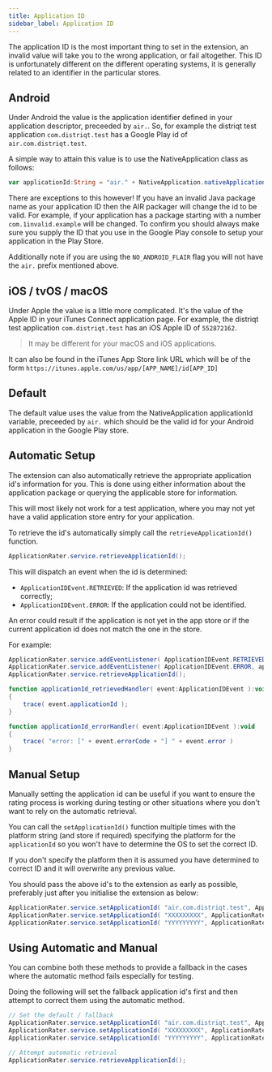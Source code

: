 ```yaml
---
title: Application ID
sidebar_label: Application ID
---
```



The application ID is the most important thing to set in the extension, an invalid value will take you to the wrong application, or fail altogether. This ID is unfortunately different on the different operating systems, it is generally related to an identifier in the particular stores. 


## Android

Under Android the value is the application identifier defined in your application descriptor, preceeded by `air.`. So, for example the distriqt test application `com.distriqt.test` has a Google Play id of `air.com.distriqt.test`. 

A simple way to attain this value is to use the NativeApplication class as follows: 

```actionscript
var applicationId:String = "air." + NativeApplication.nativeApplication.applicationId;
```

There are exceptions to this however! If you have an invalid Java package name as your application ID then the AIR packager will change the id to be valid. For example, if your application has a package starting with a number `com.1invalid.example` will be changed. To confirm you should always make sure you supply the ID that you use in 
the Google Play console to setup your application in the Play Store.

Additionally note if you are using the `NO_ANDROID_FLAIR` flag you will not have the `air.` prefix mentioned above.


## iOS / tvOS / macOS

Under Apple the value is a little more complicated. It's the value of the Apple ID in your iTunes Connect application page. For example, the distriqt test application `com.distriqt.test` has an iOS Apple ID of `552872162`. 

> It may be different for your macOS and iOS applications.

It can also be found in the iTunes App Store link URL which will be of the form 
`https://itunes.apple.com/us/app/[APP_NAME]/id[APP_ID]`


## Default

The default value uses the value from the NativeApplication applicationId variable, preceeded by `air.` which should be the valid id for your Android application in the Google Play store.





## Automatic Setup 

The extension can also automatically retrieve the appropriate application id's information for you. This is done using either information about the application package or querying the applicable store for information.

This will most likely not work for a test application, where you may not yet have a valid application store entry for your application.

To retrieve the id's automatically simply call the `retrieveApplicationId()` function.

```actionscript
ApplicationRater.service.retrieveApplicationId();
```

This will dispatch an event when the id is determined:

- `ApplicationIDEvent.RETRIEVED`: If the application id was retrieved correctly;
- `ApplicationIDEvent.ERROR`: If the application could not be identified.

An error could result if the application is not yet in the app store or if the current application id does not match the one in the store.


For example:

```actionscript
ApplicationRater.service.addEventListener( ApplicationIDEvent.RETRIEVED, applicationId_retrievedHandler );
ApplicationRater.service.addEventListener( ApplicationIDEvent.ERROR, applicationId_errorHandler );
ApplicationRater.service.retrieveApplicationId();

function applicationId_retrievedHandler( event:ApplicationIDEvent ):void 
{
    trace( event.applicationId );
}

function applicationId_errorHandler( event:ApplicationIDEvent ):void 
{
    trace( "error: [" + event.errorCode + "] " + event.error )
}
```


## Manual Setup

Manually setting the application id can be useful if you want to ensure the rating process is working during testing or other situations where you don't want to rely on the automatic retrieval. 

You can call the `setApplicationId()` function multiple times with the platform string (and store if required) specifying the platform for the `applicationId` so you won't have to determine the OS to set the correct ID. 

If you don't specify the platform then it is assumed you have determined to correct ID and it will overwrite any previous value.

You should pass the above id's to the extension as early as possible, preferably just after you 
initialise the extension as below:

```actionscript
ApplicationRater.service.setApplicationId( "air.com.distriqt.test", ApplicationRater.IMPLEMENTATION_ANDROID );
ApplicationRater.service.setApplicationId( "XXXXXXXXX", ApplicationRater.IMPLEMENTATION_IOS );
ApplicationRater.service.setApplicationId( "YYYYYYYYY", ApplicationRater.IMPLEMENTATION_MACOS );
```





## Using Automatic and Manual 

You can combine both these methods to provide a fallback in the cases where the automatic method fails especially for testing.

Doing the following will set the fallback application id's first and then attempt to correct them using the automatic method.


```actionscript
// Set the default / fallback
ApplicationRater.service.setApplicationId( "air.com.distriqt.test", ApplicationRater.IMPLEMENTATION_ANDROID );
ApplicationRater.service.setApplicationId( "XXXXXXXXX", ApplicationRater.IMPLEMENTATION_IOS );
ApplicationRater.service.setApplicationId( "YYYYYYYYY", ApplicationRater.IMPLEMENTATION_MACOS );

// Attempt automatic retrieval
ApplicationRater.service.retrieveApplicationId();
```











